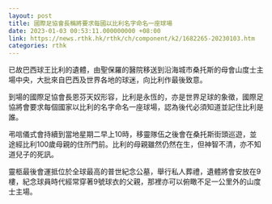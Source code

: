 ```yaml
---
layout: post
title: 國際足協會長稱將要求每國以比利名字命名一座球場
date: 2023-01-03 00:53:11.000000000 +08:00
link: https://news.rthk.hk/rthk/ch/component/k2/1682265-20230103.htm
categories: rthk
---
```


已故巴西球王比利的遺體，由聖保羅的醫院移送到沿海城市桑托斯的母會山度士主場中央，大批來自巴西及世界各地的球迷，向比利作最後致意。

到場的國際足協會長恩芬天奴形容，比利是永恆的，亦是世界足球的象徵，國際足協將會要求每個國家以比利的名字命名一座球場，認為後代必須知道並記住比利是誰。

弔唁儀式會持續到當地星期二早上10時，移靈隊伍之後會在桑托斯街頭巡遊，並途經比利100歲母親的住所門前。比利的母親雖然仍然在生，但神智不清，亦不知道兒子的死訊。

靈柩最後會運抵位於全球最高的普世紀念公墓，舉行私人葬禮，遺體將會安放在9樓，紀念球員時代經常穿著9號球衣的父親，那裡亦可以俯瞰不足一公里外的山度士主場。
